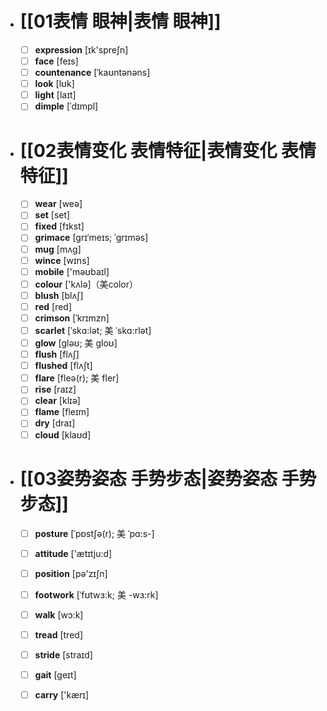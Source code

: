 - # [[01表情 眼神|表情 眼神]]
	- [ ] <span class="vocabulary">**expression**</span> [ɪk'spreʃn]
	- [ ] <span class="vocabulary">**face**</span> [feɪs]
	- [ ] <span class="vocabulary">**countenance**</span> [ˈkaʊntənəns]
	- [ ] <span class="vocabulary">**look**</span> [lʊk]
	- [ ] <span class="vocabulary">**light**</span> [laɪt]
	- [ ] <span class="vocabulary">**dimple**</span> [ˈdɪmpl]
- # [[02表情变化 表情特征|表情变化 表情特征]]
	- [ ] <span class="vocabulary">**wear**</span> [weə]
	- [ ] <span class="vocabulary">**set**</span> [set]
	- [ ] <span class="vocabulary">**fixed**</span> [fɪkst]
	- [ ] <span class="vocabulary">**grimace**</span> [grɪˈmeɪs; ˈgrɪməs]
	- [ ] <span class="vocabulary">**mug**</span> [mʌg]
	- [ ] <span class="vocabulary">**wince**</span> [wɪns]
	- [ ] <span class="vocabulary">**mobile**</span> ['məʊbaɪl]
	- [ ] <span class="vocabulary">**colour**</span> ['kʌlə]（美color）
	- [ ] <span class="vocabulary">**blush**</span> [blʌʃ]
	- [ ] <span class="vocabulary">**red**</span> [red]
	- [ ] <span class="vocabulary">**crimson**</span> [ˈkrɪmzn]
	- [ ] <span class="vocabulary">**scarlet**</span> [ˈskɑ:lət; 美 ˈskɑ:rlət]
	- [ ] <span class="vocabulary">**glow**</span> [gləʊ; 美 gloʊ]
	- [ ] <span class="vocabulary">**flush**</span> [flʌʃ]
	- [ ] <span class="vocabulary">**flushed**</span> [flʌʃt]
	- [ ] <span class="vocabulary">**flare**</span> [fleə(r); 美 fler]
	- [ ] <span class="vocabulary">**rise**</span> [raɪz]
	- [ ] <span class="vocabulary">**clear**</span> [klɪə]
	- [ ] <span class="vocabulary">**flame**</span> [fleɪm]
	- [ ] <span class="vocabulary">**dry**</span> [draɪ]
	- [ ] <span class="vocabulary">**cloud**</span> [klaʊd]
- # [[03姿势姿态 手势步态|姿势姿态 手势步态]]
	- [ ] <span class="vocabulary">**posture**</span> [ˈpɒstʃə(r); 美 ˈpɑ:s-]
	- [ ] <span class="vocabulary">**attitude**</span> ['ætɪtju:d]
	- [ ] <span class="vocabulary">**position**</span> [pə'zɪʃn]
	- [ ] <span class="vocabulary">**footwork**</span> [ˈfʊtwɜ:k; 美 -wɜ:rk]
	- [ ] <span class="vocabulary">**walk**</span> [wɔ:k]
	- [ ] <span class="vocabulary">**tread**</span> [tred]
	- [ ] <span class="vocabulary">**stride**</span> [straɪd]
	- [ ] <span class="vocabulary">**gait**</span> [geɪt]
	- [ ] <span class="vocabulary">**carry**</span> ['kærɪ]


